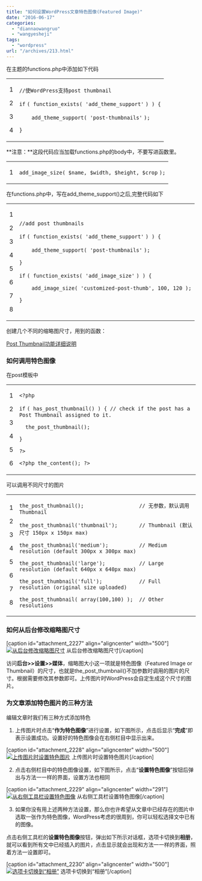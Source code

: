 ```yaml
---
title: "如何设置WordPress文章特色图像(Featured Image)"
date: "2016-06-17"
categories: 
  - "diannaowangruo"
  - "wangyesheji"
tags: 
  - "wordpress"
url: "/archives/213.html"
---
```


在主题的functions.php中添加如下代码

<table border="0" cellspacing="0" cellpadding="0"><tbody><tr><td class="gutter"><p class="line number1 index0 alt2">1</p><p class="line number2 index1 alt1">2</p><p class="line number3 index2 alt2">3</p><p class="line number4 index3 alt1">4</p></td><td class="code"><p class="line number1 index0 alt2"><code class="php comments">//使WordPress支持post thumbnail</code></p><p class="line number2 index1 alt1"><code class="php keyword">if</code> <code class="php plain">( function_exists( </code><code class="php string">'add_theme_support'</code> <code class="php plain">) ) {</code></p><p class="line number3 index2 alt2"><code class="php spaces">&nbsp;&nbsp;&nbsp;&nbsp;</code><code class="php plain">add_theme_support( </code><code class="php string">'post-thumbnails'</code> <code class="php plain">);</code></p><p class="line number4 index3 alt1"><code class="php plain">}</code></p></td></tr></tbody></table>

**注意：**这段代码应当加载functions.php的body中，不要写进函数里。

<table border="0" cellspacing="0" cellpadding="0"><tbody><tr><td class="gutter"><p class="line number1 index0 alt2">1</p></td><td class="code"><p class="line number1 index0 alt2"><code class="php plain">add_image_size( </code><code class="php variable">$name</code><code class="php plain">, </code><code class="php variable">$width</code><code class="php plain">, </code><code class="php variable">$height</code><code class="php plain">, </code><code class="php variable">$crop</code> <code class="php plain">);</code></p></td></tr></tbody></table>

在functions.php中，写在add\_theme\_support()之后,完整代码如下

<table border="0" cellspacing="0" cellpadding="0"><tbody><tr><td class="gutter"><p class="line number1 index0 alt2">1</p><p class="line number2 index1 alt1">2</p><p class="line number3 index2 alt2">3</p><p class="line number4 index3 alt1">4</p><p class="line number5 index4 alt2">5</p><p class="line number6 index5 alt1">6</p><p class="line number7 index6 alt2">7</p><p class="line number8 index7 alt1">8</p></td><td class="code"><p class="line number1 index0 alt2"><code class="php comments">//add post thumbnails</code></p><p class="line number2 index1 alt1"><code class="php keyword">if</code> <code class="php plain">( function_exists( </code><code class="php string">'add_theme_support'</code> <code class="php plain">) ) {</code></p><p class="line number3 index2 alt2"><code class="php spaces">&nbsp;&nbsp;&nbsp;&nbsp;</code><code class="php plain">add_theme_support( </code><code class="php string">'post-thumbnails'</code> <code class="php plain">);</code></p><p class="line number4 index3 alt1"><code class="php plain">}</code></p><p class="line number6 index5 alt1"><code class="php keyword">if</code> <code class="php plain">( function_exists( </code><code class="php string">'add_image_size'</code> <code class="php plain">) ) {</code></p><p class="line number7 index6 alt2"><code class="php spaces">&nbsp;&nbsp;&nbsp;&nbsp;</code><code class="php plain">add_image_size( </code><code class="php string">'customized-post-thumb'</code><code class="php plain">, 100, 120 );</code></p><p class="line number8 index7 alt1"><code class="php plain">}</code></p></td></tr></tbody></table>

创建几个不同的缩略图尺寸，用到的函数：

[Post Thumbnail功能详细说明](http://codex.wordpress.org/Function_Reference/the_post_thumbnail)

### 如何调用特色图像

在post模板中

<table border="0" cellspacing="0" cellpadding="0"><tbody><tr><td class="gutter"><p class="line number1 index0 alt2">1</p><p class="line number2 index1 alt1">2</p><p class="line number3 index2 alt2">3</p><p class="line number4 index3 alt1">4</p><p class="line number5 index4 alt2">5</p><p class="line number6 index5 alt1">6</p></td><td class="code"><p class="line number1 index0 alt2"><code class="php plain">&lt;?php</code></p><p class="line number2 index1 alt1"><code class="php keyword">if</code> <code class="php plain">( has_post_thumbnail() ) { </code><code class="php comments">// check if the post has a Post Thumbnail assigned to it.</code></p><p class="line number3 index2 alt2"><code class="php spaces">&nbsp;&nbsp;</code><code class="php plain">the_post_thumbnail();</code></p><p class="line number4 index3 alt1"><code class="php plain">}</code></p><p class="line number5 index4 alt2"><code class="php plain">?&gt;</code></p><p class="line number6 index5 alt1"><code class="php plain">&lt;?php the_content(); ?&gt;</code></p></td></tr></tbody></table>

可以调用不同尺寸的图片

<table border="0" cellspacing="0" cellpadding="0"><tbody><tr><td class="gutter"><p class="line number1 index0 alt2">1</p><p class="line number2 index1 alt1">2</p><p class="line number3 index2 alt2">3</p><p class="line number4 index3 alt1">4</p><p class="line number5 index4 alt2">5</p><p class="line number6 index5 alt1">6</p><p class="line number7 index6 alt2">7</p><p class="line number8 index7 alt1">8</p></td><td class="code"><p class="line number1 index0 alt2"><code class="php plain">the_post_thumbnail();&nbsp;&nbsp;&nbsp;&nbsp;&nbsp;&nbsp;&nbsp;&nbsp;&nbsp;&nbsp;&nbsp;&nbsp;&nbsp;&nbsp;&nbsp;&nbsp;&nbsp; </code><code class="php comments">// 无参数，默认调用Thumbnail</code></p><p class="line number3 index2 alt2"><code class="php plain">the_post_thumbnail(</code><code class="php string">'thumbnail'</code><code class="php plain">);&nbsp;&nbsp;&nbsp;&nbsp;&nbsp;&nbsp; </code><code class="php comments">// Thumbnail (默认尺寸 150px x 150px max)</code></p><p class="line number4 index3 alt1"><code class="php plain">the_post_thumbnail(</code><code class="php string">'medium'</code><code class="php plain">);&nbsp;&nbsp;&nbsp;&nbsp;&nbsp;&nbsp;&nbsp;&nbsp;&nbsp; </code><code class="php comments">// Medium resolution (default 300px x 300px max)</code></p><p class="line number5 index4 alt2"><code class="php plain">the_post_thumbnail(</code><code class="php string">'large'</code><code class="php plain">);&nbsp;&nbsp;&nbsp;&nbsp;&nbsp;&nbsp;&nbsp;&nbsp;&nbsp;&nbsp; </code><code class="php comments">// Large resolution (default 640px x 640px max)</code></p><p class="line number6 index5 alt1"><code class="php plain">the_post_thumbnail(</code><code class="php string">'full'</code><code class="php plain">);&nbsp;&nbsp;&nbsp;&nbsp;&nbsp;&nbsp;&nbsp;&nbsp;&nbsp;&nbsp;&nbsp; </code><code class="php comments">// Full resolution (original size uploaded)</code></p><p class="line number8 index7 alt1"><code class="php plain">the_post_thumbnail( </code><code class="php keyword">array</code><code class="php plain">(100,100) );&nbsp; </code><code class="php comments">// Other resolutions</code></p></td></tr></tbody></table>

### 如何从后台修改缩略图尺寸

\[caption id="attachment\_2227" align="aligncenter" width="500"\][![从后台修改缩略图尺寸](https://img.zhoujie218.top/wp-content/uploads/2021/11/20211101045445527.gif "media")](https://img.zhoujie218.top/wp-content/uploads/2021/11/20211101045445527.gif) 从后台修改缩略图尺寸\[/caption\]

访问**后台>>设置>>媒体**，缩略图大小这一项就是特色图像（Featured Image or Thumbnail）的尺寸，也就是the\_post\_thumbnail()不加参数时调用的图片的尺寸。根据需要修改其参数即可。上传图片时WordPress会自定生成这个尺寸的图片。

### 为文章添加特色图片的三种方法

编辑文章时我们有三种方式添加特色

1. 上传图片时点击“**作为特色图像**”进行设置，如下图所示，点击后显示“**完成**”即表示设置成功。设置好的特色图像会在右侧栏目中显示出来。

\[caption id="attachment\_2228" align="aligncenter" width="500"\][![上传图片时设置特色图片](https://img.zhoujie218.top/wp-content/uploads/2021/11/20211101045446874.gif "上传图片时设置特色图片")](https://img.zhoujie218.top/wp-content/uploads/2021/11/20211101045446874.gif) 上传图片时设置特色图片\[/caption\]

2. 点击右侧栏目中的特色图像设置，如下图所示，点击“**设置特色图像**”按钮后弹出与方法一一样的界面，设置方法也相同

\[caption id="attachment\_2229" align="aligncenter" width="291"\][![从右侧工具栏设置特色图像](https://img.zhoujie218.top/wp-content/uploads/2021/11/20211101045447544.gif "从右侧工具栏设置特色图像")](https://img.zhoujie218.top/wp-content/uploads/2021/11/20211101045447544.gif) 从右侧工具栏设置特色图像\[/caption\]

3. 如果你没有用上述两种方法设置，那么你也许希望从文章中已经存在的图片中选取一张作为特色图像，WordPress考虑的很周到，你可以轻松选择文中已有的图像。

点击右侧工具栏的**设置特色图像**按钮，弹出如下所示对话框，选项卡切换到**相册**，就可以看到所有文中已经插入的图片，点击显示就会出现和方法一一样的界面，照着方法一设置即可。

\[caption id="attachment\_2230" align="aligncenter" width="500"\][![选项卡切换到“相册”](https://img.zhoujie218.top/wp-content/uploads/2021/11/20211101045447964.gif "选项卡切换到“相册”")](https://img.zhoujie218.top/wp-content/uploads/2021/11/20211101045447964.gif) 选项卡切换到“相册”\[/caption\]
